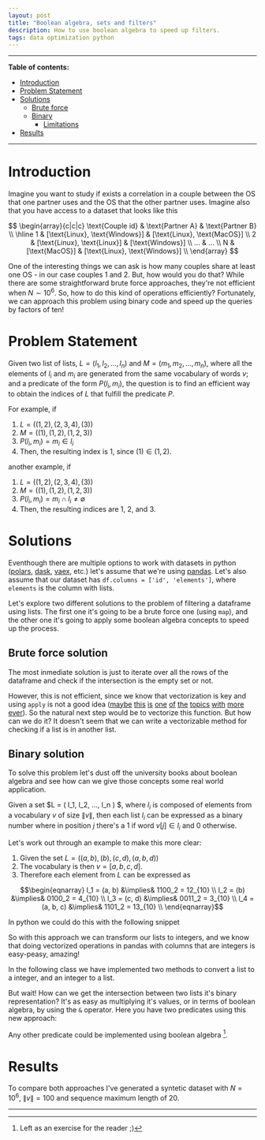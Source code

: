 ```yaml
---
layout: post
title: "Boolean algebra, sets and filters"
description: How to use boolean algebra to speed up filters.
tags: data optimization python
---
```


---

**Table of contents:**
- [Introduction](#introduction)
- [Problem Statement](#problem-statement)
- [Solutions](#solutions)
  - [Brute force](#brute-force-solution)
  - [Binary](#binary-solution)
    - [Limitations](#limitations)
- [Results](#results)
 
---

# Introduction

Imagine you want to study if exists a correlation in a couple between the OS that one partner uses and the OS that the other partner uses. Imagine also that you have access to a dataset that looks like this 

$$
\begin{array}{c|c|c}
        \text{Couple id} & \text{Partner A} & \text{Partner B} \\ \hline
        1 & [\text{Linux}, \text{Windows}]  & [\text{Linux}, \text{MacOS}] \\
        2 & [\text{Linux}, \text{Linux}]  & [\text{Windows}] \\
        ...  & ... \\ 
        N & [\text{MacOS}]  & [\text{Linux}, \text{Windows}] \\
\end{array}
$$

One of the interesting things we can ask is how many couples share at least one OS - in our case couples 1 and 2. But, how would you do that? While there are some straightforward brute force approaches, they're not efficient when $N \sim 10^6$. So, how to do this kind of operations efficiently? Fortunately, we can approach this problem using binary code and speed up the queries by factors of ten!


# Problem Statement

Given two list of lists, $L = (l_1, l_2, ..., l_n)$ and $M = (m_1, m_2, ..., m_n)$, where all the elements of $l_i$ and $m_i$ are generated from the same vocabulary of words $v$; and a predicate of the form $P(l_i, m_i)$, the question is to find an efficient way to obtain the indices of $L$ that fulfill the predicate $P$.

For example, if 

1. $L = ((1, 2), (2, 3, 4), (3))$
2. $M = ((1), (1, 2), (1, 2, 3))$
3. $P(l_i, m_i) = m_i \in l_i$
4. Then, the resulting index is 1, since $(1) \in (1, 2)$.

another example, if 

1. $L = ((1, 2), (2, 3, 4), (3))$
2. $M = ((1), (1, 2), (1, 2, 3))$
3. $P(l_i, m_i) = m_i \cap l_i \neq \emptyset$
4. Then, the resulting indices are 1, 2, and 3.


# Solutions

Eventhough there are multiple options to work with datasets in python ([polars](https://www.pola.rs/), [dask](https://dask.org/), [vaex](https://vaex.io/), etc.) let's assume that we're using [pandas](https://pandas.pydata.org/). Let's also assume that our dataset has `df.columns = ['id', 'elements']`, where `elements` is the column with lists.

Let's explore two different solutions to the problem of filtering a dataframe using lists. The first one it's going to be a brute force one (using `map`), and the other one it's going to apply some boolean algebra concepts to speed up the process.

## Brute force solution

The most inmediate solution is just to iterate over all the rows of the dataframe and check if the intersection is the empty set or not.

<script src="https://gist.github.com/AlexMolas/f3c106dfa5523c677dcd9e6e035a1f36.js?file=brute_force.py"></script>

However, this is not efficient, since we know that vectorization is key and using `apply` is not a good idea ([maybe](https://python.plainenglish.io/pandas-how-you-can-speed-up-50x-using-vectorized-operations-d6e829317f30/) [this](https://stackoverflow.com/questions/27575854/vectorizing-a-function-in-pandas) [is](https://medium.com/analytics-vidhya/understanding-vectorization-in-numpy-and-pandas-188b6ebc5398) [one](https://towardsdatascience.com/efficient-pandas-apply-vs-vectorized-operations-91ca17669e84) [of](https://medium.com/productive-data-science/why-you-should-forget-for-loop-for-data-science-code-and-embrace-vectorization-696632622d5f) [the](https://morioh.com/p/7ba40acefa19) [topics](https://medium.com/analytics-vidhya/understanding-vectorization-in-numpy-and-pandas-188b6ebc5398) [with](https://datascience.blog.wzb.eu/2018/02/02/vectorization-and-parallelization-in-python-with-numpy-and-pandas/) [more](https://www.architecture-performance.fr/ap_blog/applying-a-row-wise-function-to-a-pandas-dataframe/) [ever](https://ogeek.cn/qa/?qa=383643/)). So the natural next step would be to vectorize this function. But how can we do it? It doesn't seem that we can write a vectorizable method for checking if a list is in another list.



## Binary solution

To solve this problem let's dust off the university books about boolean algebra and see how can we give those concepts some real world application.

Given a set $L = ( l_1, l_2, ..., l_n ) $, where $l_i$ is composed of elements from a vocabulary $v$ of size $\|v\|$, then each list $l_i$ can be expressed as a binary number where in position $j$ there's a $1$ if word $v[j] \in l_i$ and $0$ otherwise.

Let's work out through an example to make this more clear:

1. Given the set $L = ((a, b), (b), (c, d), (a, b, d))$
2. The vocabulary is then $v = [a, b, c, d]$. 
3. Therefore each element from $L$ can be expressed as

$$\begin{eqnarray} 
l_1 = (a, b) &\implies& 1100_2 = 12_{10} \\
l_2 = (b) &\implies& 0100_2 = 4_{10} \\
l_3 = (c, d) &\implies& 0011_2 = 3_{10} \\
l_4 = (a, b, c) &\implies& 1101_2 = 13_{10} \\
\end{eqnarray}$$

In python we could do this with the following snippet

<script src="https://gist.github.com/AlexMolas/f3c106dfa5523c677dcd9e6e035a1f36.js?file=list_to_int.py"></script>

So with this approach we can transform our lists to integers, and we know that doing vectorized operations in pandas with columns that are integers is easy-peasy, amazing! 

In the following class we have implemented two methods to convert a list to a integer, and an integer to a list.

<script src="https://gist.github.com/AlexMolas/f3c106dfa5523c677dcd9e6e035a1f36.js?file=conversions.py"></script>

But wait! How can we get the intersection between two lists it's binary representation? It's as easy as multiplying it's values, or in terms of boolean algebra, by using the `&` operator. Here you have two predicates using this new approach: 

<script src="https://gist.github.com/AlexMolas/f3c106dfa5523c677dcd9e6e035a1f36.js?file=operations.py"></script>

Any other predicate could be implemented using boolean algebra [^1].

# Results 

To compare both approaches I've generated a syntetic dataset with $N = 10^6$, $\|v\| = 100$ and sequence maximum length of 20. 

---

[^1]: Left as an exercise for the reader ;)